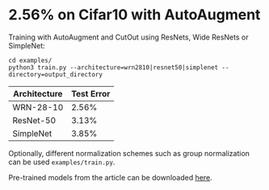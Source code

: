 # 2.56% on Cifar10 with AutoAugment

Training with AutoAugment and CutOut using ResNets, Wide ResNets or SimpleNet:

    cd examples/
    python3 train.py --architecture=wrn2810|resnet50|simplenet --directory=output_directory

| Architecture | Test Error |
|---|---|
| WRN-28-10 | 2.56% |
| ResNet-50 | 3.13% |
| SimpleNet | 3.85% |

Optionally, different normalization schemes such as group normalization can
be used `examples/train.py`.

Pre-trained models from the article can be downloaded [here](https://nextcloud.mpi-klsb.mpg.de/index.php/s/PrsSqnXHD2RyMfG).